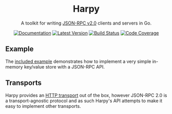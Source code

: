 <div align="center">

# Harpy

A toolkit for writing [JSON-RPC v2.0](https://www.jsonrpc.org/specification)
clients and servers in Go.

[![Documentation](https://img.shields.io/badge/go.dev-documentation-007d9c?&style=for-the-badge)](https://pkg.go.dev/github.com/dogmatiq/harpy)
[![Latest Version](https://img.shields.io/github/tag/dogmatiq/harpy.svg?&style=for-the-badge&label=semver)](https://github.com/dogmatiq/harpy/releases)
[![Build Status](https://img.shields.io/github/actions/workflow/status/dogmatiq/harpy/ci.yml?style=for-the-badge&branch=main)](https://github.com/dogmatiq/harpy/actions/workflows/ci.yml)
[![Code Coverage](https://img.shields.io/codecov/c/github/dogmatiq/harpy/main.svg?style=for-the-badge)](https://codecov.io/github/dogmatiq/harpy)

</div>

## Example

The [included example](example_test.go) demonstrates how to implement a very
simple in-memory key/value store with a JSON-RPC API.

## Transports

Harpy provides an [HTTP transport](https://pkg.go.dev/github.com/dogmatiq/harpy@main/transport/httptransport)
out of the box, however JSON-RPC 2.0 is a transport-agnostic protocol and as
such Harpy's API attempts to make it easy to implement other transports.
